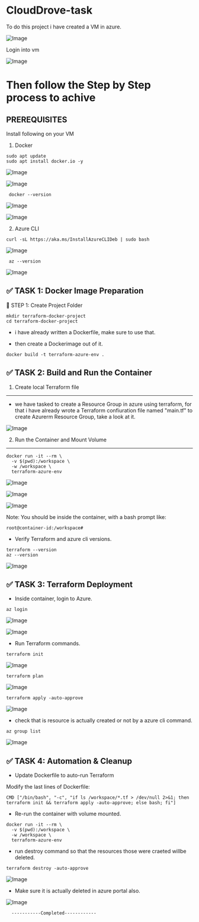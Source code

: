 # CloudDrove-task

To do this project i have created a VM in azure.

![Image](https://github.com/user-attachments/assets/f72f7aac-5451-4942-9a9d-d04045f930c0)

Login into vm 

![Image](https://github.com/user-attachments/assets/c6a0ae03-eee3-4f2d-bb45-5e5314e97f35)


# Then follow the Step by Step process to achive #

## PREREQUISITES 

Install following on your VM

1. Docker

```
sudo apt update 
sudo apt install docker.io -y
```

![Image](https://github.com/user-attachments/assets/390ee634-ba64-4b8d-a3b4-4b0b89d2ebdb)

![Image](https://github.com/user-attachments/assets/5920b413-f77c-4b7f-88b4-14acf6ef8a77)

``` docker --version```

![Image](https://github.com/user-attachments/assets/3d4819a4-1e5b-47d8-85d6-6c73c04b7820)

![Image](https://github.com/user-attachments/assets/997e0580-6b74-4ccf-99cc-f6b4dd9f2be1)

2. Azure CLI

```
curl -sL https://aka.ms/InstallAzureCLIDeb | sudo bash
```

![Image](https://github.com/user-attachments/assets/e5117d52-2712-4f7a-93d9-39bbbcbd043e)


``` az --version```

![Image](https://github.com/user-attachments/assets/921ac575-e253-4ac3-8158-87c686e4b0ce)


✅ TASK 1: Docker Image Preparation
-------------------------------------

🧱 STEP 1: Create Project Folder


```
mkdir terraform-docker-project 
cd terraform-docker-project
```

- i have already written a Dockerfile, make sure to use that.

- then create a Dockerimage out of it.
```
docker build -t terraform-azure-env .
```

✅ TASK 2: Build and Run the Container
---------------------------------------

1. Create local Terraform file
------------------------------

- we have tasked to create a Resource Group in azure using terraform, for that i have already wrote a Terraform confiuration file named "main.tf" to create Azurerm Resource Group, take a look at it.

![Image](https://github.com/user-attachments/assets/d34a2803-ff06-4efe-bc6c-53d25a2e2f5a)


2. Run the Container and Mount Volume
-------------------------------------

```
docker run -it --rm \
  -v $(pwd):/workspace \
  -w /workspace \
  terraform-azure-env
```

![Image](https://github.com/user-attachments/assets/fac0fd74-f865-4b40-a499-33d1c4d5946e)

![Image](https://github.com/user-attachments/assets/89b8ab58-cc09-40f0-bf1a-32ab25251f4d)

![Image](https://github.com/user-attachments/assets/737ecc08-d14c-4cbd-880d-a5aa67874158)


Note: You should be inside the container, with a bash prompt like:

```
root@container-id:/workspace#
```

- Verify Terraform and azure cli versions.

```
terraform --version
az --version
```

![Image](https://github.com/user-attachments/assets/73e3fc1d-243c-47b7-beb6-04f73897e34c)


✅ TASK 3: Terraform Deployment
--------------------------------

- Inside container, login to Azure.

```
az login
```

![Image](https://github.com/user-attachments/assets/02658ffc-78b6-4bea-8fd7-4318fd7d9981)

![Image](https://github.com/user-attachments/assets/52ce0bb3-0175-481b-af30-84b3f239b98b)


- Run Terraform commands.

```
terraform init
```
![Image](https://github.com/user-attachments/assets/429c46a3-a34c-4ad3-85f0-8d6afa193b50)


```
terraform plan
```
![Image](https://github.com/user-attachments/assets/c80469bf-242b-4bc0-8e60-55d18bdb4d06)


```
terraform apply -auto-approve
```

![Image](https://github.com/user-attachments/assets/6a66a3cd-afaf-4150-9f99-aeefdf0fd07b)


- check that is resource is actually created or not by a azure cli command.

```
az group list
```
![Image](https://github.com/user-attachments/assets/cfd21426-6525-4488-be9c-2fa19aa2ff7c)


✅ TASK 4: Automation & Cleanup
---------------------------------

- Update Dockerfile to auto-run Terraform

Modify the last lines of Dockerfile:

```
CMD ["/bin/bash", "-c", "if ls /workspace/*.tf > /dev/null 2>&1; then terraform init && terraform apply -auto-approve; else bash; fi"]
```
- Re-run the container with volume mounted.

```
docker run -it --rm \
  -v $(pwd):/workspace \
  -w /workspace \
  terraform-azure-env
```


- run destroy command so that the resources those were craeted willbe deleted.

```
terraform destroy -auto-approve
```
![Image](https://github.com/user-attachments/assets/c1692cd7-95d4-450a-be2a-e26df88866bd)


- Make sure it is actually deleted in azure portal also.

![Image](https://github.com/user-attachments/assets/2234c6ff-0933-42f7-be74-b961fec0db84)







      -----------Completed------------